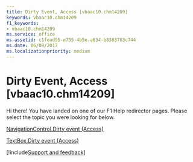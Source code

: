 ```yaml
---
title: Dirty Event, Access [vbaac10.chm14209]
keywords: vbaac10.chm14209
f1_keywords:
- vbaac10.chm14209
ms.service: office
ms.assetid: c1fead55-e755-4b5e-a634-b8303783c744
ms.date: 06/08/2017
ms.localizationpriority: medium
---
```



# Dirty Event, Access [vbaac10.chm14209]

Hi there! You have landed on one of our F1 Help redirector pages. Please select the topic you were looking for below.

[NavigationControl.Dirty event (Access)](https://msdn.microsoft.com/library/6125891b-c0cf-0b0e-0678-146404b2ed31%28Office.15%29.aspx)

[TextBox.Dirty event (Access)](https://msdn.microsoft.com/library/d6073892-7618-8e23-1fb1-795d3c76c2b6%28Office.15%29.aspx)

[!include[Support and feedback](~/includes/feedback-boilerplate.md)]
